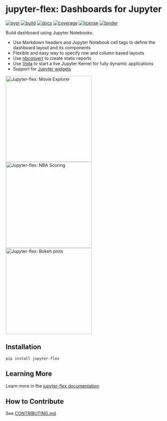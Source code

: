 # jupyter-flex: Dashboards for Jupyter

[![pypi](https://badge.fury.io/py/jupyter-flex.svg)](https://pypi.org/project/jupyter-flex/)
[![build](https://github.com/danielfrg/jupyter-flex/workflows/test/badge.svg)](https://github.com/danielfrg/jupyter-flex/actions/workflows/test.yml)
[![docs](https://github.com/danielfrg/jupyter-flex/workflows/docs/badge.svg)](https://github.com/danielfrg/jupyter-flex/actions/workflows/docs.yml)
[![coverage](https://codecov.io/gh/danielfrg/jupyter-flex/branch/master/graph/badge.svg)](https://codecov.io/gh/danielfrg/jupyter-flex?branch=master)
[![license](https://img.shields.io/:license-Apache%202-blue.svg)](https://github.com/danielfrg/jupyter-flex/blob/master/LICENSE.txt)
[![binder](https://mybinder.org/badge_logo.svg)](https://mybinder.org/v2/gh/danielfrg/jupyter-flex/0.7.1?urlpath=voila%2Ftree%2Fexamples)

Build dashboard using Jupyter Notebooks.

- Use Markdown headers and Jupyter Notebook cell tags to define the dashboard layout and its components
- Flexible and easy way to specify row and column based layouts
- Use [nbconvert](https://nbconvert.readthedocs.io/en/latest/) to create static reports
- Use [Voila](https://github.com/voila-dashboards/voila) to start a live Jupyter Kernel for fully dynamic applications
- Support for [Jupyter widgets](https://ipywidgets.readthedocs.io/en/latest/)

<a href="https://mybinder.org/v2/gh/danielfrg/jupyter-flex/0.7.1?urlpath=%2Fvoila%2Frender%2Fexamples%2Fmovie-explorer.ipynb"><img src="https://jupyter-flex.danielfrg.com/assets/img/screenshots/jupyter_flex.tests.test_examples/apps_movie-explorer-reference.png" alt="Jupyter-flex: Movie Explorer"  width=276></a>
<a href="https://jupyter-flex.danielfrg.com/examples/nba-scoring.html"><img src="https://jupyter-flex.danielfrg.com/assets/img/screenshots/jupyter_flex.tests.test_examples/apps_nba-scoring-reference.png" alt="Jupyter-flex: NBA Scoring" width=276></a>
<a href="https://jupyter-flex.danielfrg.com/examples/altair.html"><img src="https://jupyter-flex.danielfrg.com/assets/img/screenshots/jupyter_flex.tests.test_examples/plots_altair-reference.png" alt="Jupyter-flex: Bokeh plots"  width=276></a>

## Installation

```
pip install jupyter-flex
```

## Learning More

Learn more in the [jupyter-flex documentation](https://jupyter-flex.danielfrg.com).

## How to Contribute

See [CONTRIBUTING.md](https://github.com/danielfrg/jupyter-flex/blob/master/CONTRIBUTING.md).
